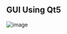 ## GUI Using Qt5

![image](https://github.com/mohamedashraf56/GP-ADAS-Using-Embedded-Linux/assets/110823285/062099a8-075e-4887-8d22-8260f11cc191)


